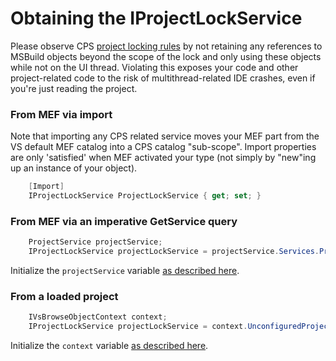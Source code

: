 Obtaining the IProjectLockService
=================================

Please observe CPS [project locking rules](The_Project_Lock.md)
by not retaining any references to MSBuild objects beyond the scope of the
lock and only using these objects while not on the UI thread.  Violating
this exposes your code and other project-related code to the risk of
multithread-related IDE crashes, even if you're just reading the project.

### From MEF via import

Note that importing any CPS related service moves your MEF part from the
VS default MEF catalog into a CPS catalog "sub-scope". Import properties
are only 'satisfied' when MEF activated your type (not simply by "new"ing
up an instance of your object).

```csharp
    [Import]
    IProjectLockService ProjectLockService { get; set; }
```

### From MEF via an imperative GetService query

```csharp
    ProjectService projectService;
    IProjectLockService projectLockService = projectService.Services.ProjectLockService;
```

Initialize the `projectService` variable [as described here](Obtaining_the_ProjectService.md).

### From a loaded project

```csharp
    IVsBrowseObjectContext context;
    IProjectLockService projectLockService = context.UnconfiguredProject.ProjectService.Services.ProjectLockService;
```

Initialize the `context` variable [as described here](Finding_CPS_in_a_VS_project.md).

